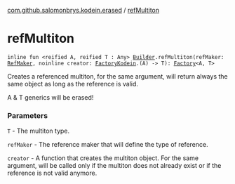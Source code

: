 [com.github.salomonbrys.kodein.erased](index.md) / [refMultiton](.)

# refMultiton

`inline fun <reified A, reified T : Any> `[`Builder`](../com.github.salomonbrys.kodein/-kodein/-builder/index.md)`.refMultiton(refMaker: `[`RefMaker`](../com.github.salomonbrys.kodein/-ref-maker/index.md)`, noinline creator: `[`FactoryKodein`](../com.github.salomonbrys.kodein/-factory-kodein/index.md)`.(A) -> T): `[`Factory`](../com.github.salomonbrys.kodein/-factory/index.md)`<A, T>`

Creates a referenced multiton, for the same argument, will return always the same object as long as the reference is valid.

A &amp; T generics will be erased!

### Parameters

`T` - The multiton type.

`refMaker` - The reference maker that will define the type of reference.

`creator` - A function that creates the multiton object. For the same argument, will be called only if the multiton does not already exist or if the reference is not valid anymore.